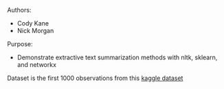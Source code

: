 Authors:
  - Cody Kane
  - Nick Morgan

Purpose:
  - Demonstrate extractive text summarization methods with nltk, sklearn, and networkx

Dataset is the first 1000 observations from this [kaggle dataset](https://www.kaggle.com/snapcrack/all-the-news)
